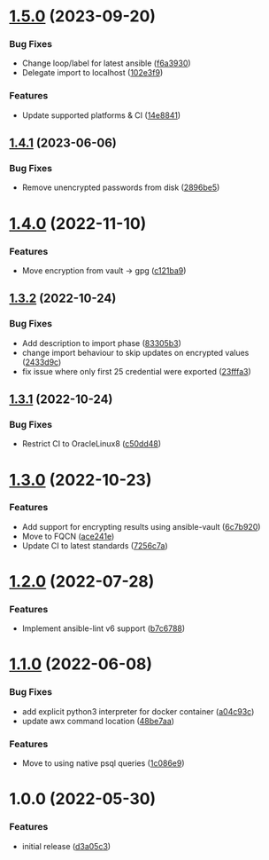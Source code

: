 # [1.5.0](https://github.com/de-it-krachten/ansible-role-awx_credentials/compare/v1.4.1...v1.5.0) (2023-09-20)


### Bug Fixes

* Change loop/label for latest ansible ([f6a3930](https://github.com/de-it-krachten/ansible-role-awx_credentials/commit/f6a393053ff95b6c83afd0b8b04ae27769ae2b23))
* Delegate import to localhost ([102e3f9](https://github.com/de-it-krachten/ansible-role-awx_credentials/commit/102e3f9f644f3757a86a7a132b36ef100e83482f))


### Features

* Update supported platforms & CI ([14e8841](https://github.com/de-it-krachten/ansible-role-awx_credentials/commit/14e8841080537e1dcc08ab23641c714d5ffc24b8))

## [1.4.1](https://github.com/de-it-krachten/ansible-role-awx_credentials/compare/v1.4.0...v1.4.1) (2023-06-06)


### Bug Fixes

* Remove unencrypted passwords from disk ([2896be5](https://github.com/de-it-krachten/ansible-role-awx_credentials/commit/2896be53c728533389de0f6ffefa4827c11596b3))

# [1.4.0](https://github.com/de-it-krachten/ansible-role-awx_credentials/compare/v1.3.2...v1.4.0) (2022-11-10)


### Features

* Move encryption from vault -> gpg ([c121ba9](https://github.com/de-it-krachten/ansible-role-awx_credentials/commit/c121ba94245243b832d525f5daabb5f2d620942c))

## [1.3.2](https://github.com/de-it-krachten/ansible-role-awx_credentials/compare/v1.3.1...v1.3.2) (2022-10-24)


### Bug Fixes

* Add description to import phase ([83305b3](https://github.com/de-it-krachten/ansible-role-awx_credentials/commit/83305b3570240cc68b3c6916902a42c9f6853df8))
* change import behaviour to skip updates on encrypted values ([2433d9c](https://github.com/de-it-krachten/ansible-role-awx_credentials/commit/2433d9c56406a54798596a6ef18e19c7003f60a4))
* fix issue where only first 25 credential were exported ([23fffa3](https://github.com/de-it-krachten/ansible-role-awx_credentials/commit/23fffa37f3a4238f81f5d43384a07f1dda722619))

## [1.3.1](https://github.com/de-it-krachten/ansible-role-awx_credentials/compare/v1.3.0...v1.3.1) (2022-10-24)


### Bug Fixes

* Restrict CI to OracleLinux8 ([c50dd48](https://github.com/de-it-krachten/ansible-role-awx_credentials/commit/c50dd482fdea255832ec147878a3488a1e6023fc))

# [1.3.0](https://github.com/de-it-krachten/ansible-role-awx_credentials/compare/v1.2.0...v1.3.0) (2022-10-23)


### Features

* Add support for encrypting results using ansible-vault ([6c7b920](https://github.com/de-it-krachten/ansible-role-awx_credentials/commit/6c7b92058958ecf6441a10e2cacbb0409e3ba41c))
* Move to FQCN ([ace241e](https://github.com/de-it-krachten/ansible-role-awx_credentials/commit/ace241ec91383d1a4918caa94e7e1060e7d2892e))
* Update CI to latest standards ([7256c7a](https://github.com/de-it-krachten/ansible-role-awx_credentials/commit/7256c7adc3119398e2eca8da476f9277a3339407))

# [1.2.0](https://github.com/de-it-krachten/ansible-role-awx_credentials/compare/v1.1.0...v1.2.0) (2022-07-28)


### Features

* Implement ansible-lint v6 support ([b7c6788](https://github.com/de-it-krachten/ansible-role-awx_credentials/commit/b7c678819d962580c9f196cac07e713e8750ca58))

# [1.1.0](https://github.com/de-it-krachten/ansible-role-awx_credentials/compare/v1.0.0...v1.1.0) (2022-06-08)


### Bug Fixes

* add explicit python3 interpreter for docker container ([a04c93c](https://github.com/de-it-krachten/ansible-role-awx_credentials/commit/a04c93c9a4ce8451aa77c7cd5d9e5c9e030894d9))
* update awx command location ([48be7aa](https://github.com/de-it-krachten/ansible-role-awx_credentials/commit/48be7aaa27e1fa128444e1594786cac93e2f80d2))


### Features

* Move to using native psql queries ([1c086e9](https://github.com/de-it-krachten/ansible-role-awx_credentials/commit/1c086e975284ae6843bf2d5df1808b8560389653))

# 1.0.0 (2022-05-30)


### Features

* initial release ([d3a05c3](https://github.com/de-it-krachten/ansible-role-awx_credentials/commit/d3a05c3706f32fc15475d3188b139be8bb11a788))
